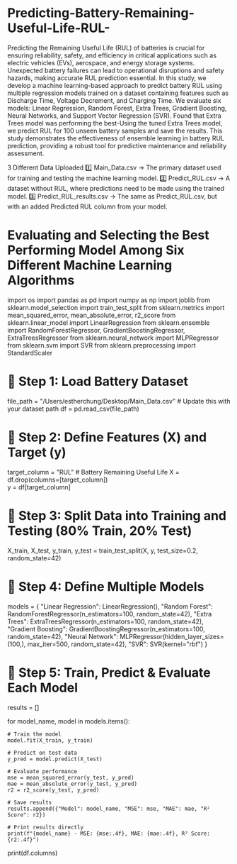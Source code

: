 # Predicting-Battery-Remaining-Useful-Life-RUL-
Predicting the Remaining Useful Life (RUL) of batteries is crucial for ensuring reliability, safety, and efficiency in critical applications such as electric vehicles (EVs), aerospace, and energy storage systems. Unexpected battery failures can lead to operational disruptions and safety hazards, making accurate RUL prediction essential. In this study, we develop a machine learning-based approach to predict battery RUL using multiple regression models trained on a dataset containing features such as Discharge Time, Voltage Decrement, and Charging Time. We evaluate six models: Linear Regression, Random Forest, Extra Trees, Gradient Boosting, Neural Networks, and Support Vector Regression (SVR).
Found that Extra Trees model was performing the best-Using the tuned Extra Trees model, we predict RUL for 100 unseen battery samples and save the results. This study demonstrates the effectiveness of ensemble learning in battery RUL prediction, providing a robust tool for predictive maintenance and reliability assessment.


3 Different Data Uploaded
1️⃣ Main_Data.csv → The primary dataset used for training and testing the machine learning model.
2️⃣ Predict_RUL.csv → A dataset without RUL, where predictions need to be made using the trained model.
3️⃣ Predict_RUL_results.csv → The same as Predict_RUL.csv, but with an added Predicted RUL column from your model.



# Evaluating and Selecting the Best Performing Model Among Six Different Machine Learning Algorithms
import os
import pandas as pd
import numpy as np
import joblib
from sklearn.model_selection import train_test_split
from sklearn.metrics import mean_squared_error, mean_absolute_error, r2_score
from sklearn.linear_model import LinearRegression
from sklearn.ensemble import RandomForestRegressor, GradientBoostingRegressor, ExtraTreesRegressor
from sklearn.neural_network import MLPRegressor
from sklearn.svm import SVR
from sklearn.preprocessing import StandardScaler
# 🔹 Step 1: Load Battery Dataset
file_path = "/Users/estherchung/Desktop/Main_Data.csv"  # Update this with your dataset path
df = pd.read_csv(file_path)
# 🔹 Step 2: Define Features (X) and Target (y)
target_column = "RUL"  # Battery Remaining Useful Life
X = df.drop(columns=[target_column])  
y = df[target_column]
# 🔹 Step 3: Split Data into Training and Testing (80% Train, 20% Test)
X_train, X_test, y_train, y_test = train_test_split(X, y, test_size=0.2, random_state=42)
# 🔹 Step 4: Define Multiple Models
models = {
    "Linear Regression": LinearRegression(),
    "Random Forest": RandomForestRegressor(n_estimators=100, random_state=42),
    "Extra Trees": ExtraTreesRegressor(n_estimators=100, random_state=42),  
    "Gradient Boosting": GradientBoostingRegressor(n_estimators=100, random_state=42),
    "Neural Network": MLPRegressor(hidden_layer_sizes=(100,), max_iter=500, random_state=42),
    "SVR": SVR(kernel="rbf")
}
# 🔹 Step 5: Train, Predict & Evaluate Each Model
results = []

for model_name, model in models.items():
    
    # Train the model
    model.fit(X_train, y_train)
    
    # Predict on test data
    y_pred = model.predict(X_test)
    
    # Evaluate performance
    mse = mean_squared_error(y_test, y_pred)
    mae = mean_absolute_error(y_test, y_pred)
    r2 = r2_score(y_test, y_pred)
    
    # Save results
    results.append({"Model": model_name, "MSE": mse, "MAE": mae, "R² Score": r2})

    # Print results directly
    print(f"{model_name} - MSE: {mse:.4f}, MAE: {mae:.4f}, R² Score: {r2:.4f}")

print(df.columns)
    


